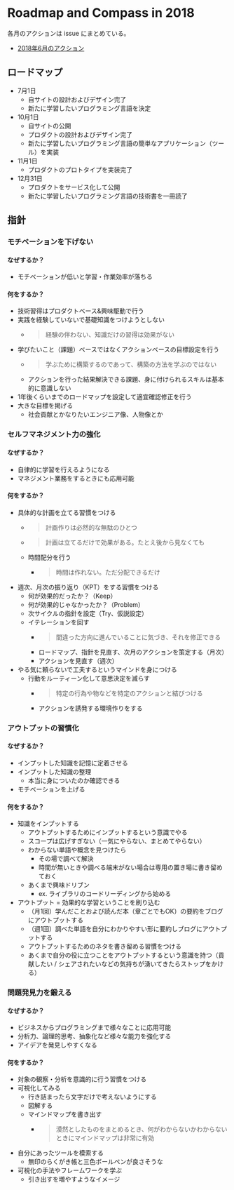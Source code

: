 # Roadmap and Compass in 2018

各月のアクションは issue にまとめている。

- [2018年6月のアクション](https://github.com/SotaSuzuki/roadmap-compass-2018/issues/1)

## ロードマップ

- 7月1日
  - 自サイトの設計およびデザイン完了
  - 新たに学習したいプログラミング言語を決定
- 10月1日
  - 自サイトの公開
  - プロダクトの設計およびデザイン完了
  - 新たに学習したいプログラミング言語の簡単なアプリケーション（ツール）を実装
- 11月1日
  - プロダクトのプロトタイプを実装完了
- 12月31日
  - プロダクトをサービス化して公開
  - 新たに学習したいプログラミング言語の技術書を一冊読了

## 指針

### モチベーションを下げない

#### なぜするか？
- モチベーションが低いと学習・作業効率が落ちる

#### 何をするか？
- 技術習得はプロダクトベース&興味駆動で行う
- 実践を経験していないで基礎知識をつけようとしない
  - > 経験の伴わない、知識だけの習得は効果がない
- 学びたいこと（課題）ベースではなくアクションベースの目標設定を行う
  - > 学ぶために構築するのであって、構築の方法を学ぶのではない
  - アクションを行った結果解決できる課題、身に付けられるスキルは基本的に意識しない
- 1年後くらいまでのロードマップを設定して適宜確認修正を行う
- 大きな目標を掲げる
  - 社会貢献とかなりたいエンジニア像、人物像とか

### セルフマネジメント力の強化

#### なぜするか？
- 自律的に学習を行えるようになる
- マネジメント業務をするときにも応用可能

#### 何をするか？
- 具体的な計画を立てる習慣をつける
  - > 計画作りは必然的な無駄のひとつ
  - > 計画は立てるだけで効果がある。たとえ後から見なくても
  - 時間配分を行う
    - > 時間は作れない。ただ分配できるだけ
- 週次、月次の振り返り（KPT）をする習慣をつける
  - 何が効果的だったか？（Keep）
  - 何が効果的じゃなかったか？（Problem）
  - 次サイクルの指針を設定（Try、仮説設定）
  - イテレーションを回す
    - > 間違った方向に進んでいることに気づき、それを修正できる
    - ロードマップ、指針を見直す、次月のアクションを策定する（月次）
    - アクションを見直す（週次）
- やる気に頼らないで工夫するというマインドを身につける
  - 行動をルーティーン化して意思決定を減らす
    - > 特定の行為や物などを特定のアクションと結びつける
    - アクションを誘発する環境作りをする

### アウトプットの習慣化

#### なぜするか？
- インプットした知識を記憶に定着させる
- インプットした知識の整理
  - 本当に身についたのか確認できる
- モチベーションを上げる

#### 何をするか？
- 知識をインプットする
  - アウトプットするためにインプットするという意識でやる
  - スコープは広げすぎない（一気にやらない、まとめてやらない）
  - わからない単語や概念を見つけたら
    - その場で調べて解決
    - 時間が無いときや調べる端末がない場合は専用の置き場に書き留めておく
  - あくまで興味ドリブン
    - ex. ライブラリのコードリーディングから始める
- アウトプット = 効果的な学習ということを刷り込む
  - （月1回）学んだことおよび読んだ本（章ごとでもOK）の要約をブログにアウトプットする
  - （週1回）調べた単語を自分にわかりやすい形に要約しブログにアウトプットする
  - アウトプットするためのネタを書き留める習慣をつける
  - あくまで自分の役に立つことをアウトプットするという意識を持つ（貢献したい / シェアされたいなどの気持ちが湧いてきたらストップをかける）

### 問題発見力を鍛える

#### なぜするか？
- ビジネスからプログラミングまで様々なことに応用可能
- 分析力、論理的思考、抽象化など様々な能力を強化する
- アイデアを発見しやすくなる

#### 何をするか？
- 対象の観察・分析を意識的に行う習慣をつける
- 可視化してみる
  - 行き詰まったら文字だけで考えないようにする
  - 図解する
  - マインドマップを書き出す
    - > 漠然としたものをまとめるとき、何がわからないかわからないときにマインドマップは非常に有効
- 自分にあったツールを模索する
  - 無印のらくがき帳と三色ボールペンが良さそうな
- 可視化の手法やフレームワークを学ぶ
  - 引き出すを増やすようなイメージ
